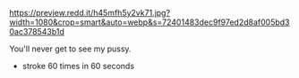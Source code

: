 https://preview.redd.it/h45mfh5y2vk71.jpg?width=1080&crop=smart&auto=webp&s=72401483dec9f97ed2d8af005bd30ac378543b1d

You'll never get to see my pussy.

- stroke 60 times in 60 seconds
